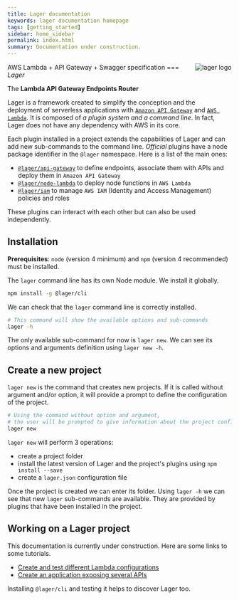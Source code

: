 ```yaml
---
title: Lager documentation
keywords: lager documentation homepage
tags: [getting_started]
sidebar: home_sidebar
permalink: index.html
summary: Documentation under construction.
---
```


<img align="right" alt="lager logo" src="https://raw.githubusercontent.com/lagerjs/lager/master/img/lager-logo2.png" />

AWS Lambda + API Gateway + Swagger specification === *Lager*

The **Lambda API Gateway Endpoints Router**

Lager is a framework created to simplify the conception and the deployment of serverless applications with
[`Amazon API Gateway`](https://aws.amazon.com/api-gateway/) and [`AWS Lambda`](https://aws.amazon.com/lambda/).
It is composed of *a plugin system and a command line*. In fact, Lager does not have any dependency with AWS in its core.

Each plugin installed in a project extends the capabilities of Lager and can add new sub-commands to the command line.
*Official* plugins have a node package identifier in the `@lager` namespace. Here is a list of the main ones:

*   [`@lager/api-gateway`](https://www.npmjs.com/package/@lager/api-gateway) to define endpoints, associate them with APIs and deploy them in
    `Amazon API Gateway`
*   [`@lager/node-lambda`](https://www.npmjs.com/package/@lager/node-lambda) to deploy node functions in `AWS Lambda`
*   [`@lager/iam`](https://www.npmjs.com/package/@lager/iam) to manage `AWS IAM` (Identity and Access Management) policies and roles

These plugins can interact with each other but can also be used independently.

## Installation

**Prerequisites**: `node` (version 4 minimum) and `npm` (version 4 recommended) must be installed.

The `lager` command line has its own Node module. We install it globally.

```bash
npm install -g @lager/cli
```

We can check that the `lager` command line is correctly installed.

```bash
# This command will show the available options and sub-commands
lager -h
```

<script type="text/javascript" src="https://asciinema.org/a/4vauduaavqjb0010i2jp1fenj.js" id="asciicast-4vauduaavqjb0010i2jp1fenj" async></script>

The only available sub-command for now is `lager new`. We can see its options and arguments definition using `lager new -h`.

## Create a new project

`lager new` is the command that creates new projects.
If it is called without argument and/or option, it will provide a prompt to define the configuration of the project.

```bash
# Using the command without option and argument,
# the user will be prompted to give information about the project configuration
lager new
```

`lager new` will perform 3 operations:

*   create a project folder
*   install the latest version of Lager and the project's plugins using `npm install --save`
*   create a `lager.json` configuration file

Once the project is created we can enter its folder. Using `lager -h` we can see that new `lager` sub-commands are available. They are provided by plugins
that have been installed in the project.

<script type="text/javascript" src="https://asciinema.org/a/eexixm2j0z6og6cbmnjnur9b8.js" id="asciicast-eexixm2j0z6og6cbmnjnur9b8" async></script>

## Working on a Lager project

This documentation is currently under construction. Here are some links to some tutorials.

*   [Create and test different Lambda configurations](lambda-profiling.html)
*   [Create an application exposing several APIs](planet-express.html)

Installing `@lager/cli` and testing it helps to discover Lager too.
